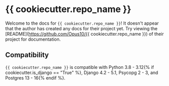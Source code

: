 # {{ cookiecutter.repo_name }}

Welcome to the docs for `{{ cookiecutter.repo_name }}`! It doesn't appear that the author has created any docs for their project yet. Try viewing the [README](https://github.com/Opus10/{{ cookiecutter.repo_name }}) of their project for documentation.

## Compatibility

`{{ cookiecutter.repo_name }}` is compatible with Python 3.8 - 3.12{% if cookiecutter.is_django == "True" %}, Django 4.2 - 5.1, Psycopg 2 - 3, and Postgres 13 - 16{% endif %}.

